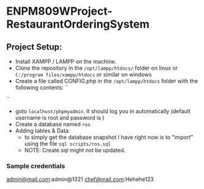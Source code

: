 # ENPM809WProject-RestaurantOrderingSystem

## Project Setup:

- Install XAMPP / LAMPP on the machine.
- Clone the repository in the ```/opt/lampp/htdocs/``` folder on linux or 
```C:/program files/xampp/htdocs``` or similar on windows
- Create a file called CONFIG.php in the ```/opt/lampp/htdocs``` folder with the following contents:
``
<?php

	$servername = "localhost";
	$username = "root";
	$password = "";
	$dbname = "ros";

?>
``
- goto ```localhost/phpmyadmin```. It should log you in automatically (default username is root and password is <empty>)
- Create a database named ```ros```
- Adding tables & Data:
    - to simply get the database snapshot I have right now is to "import" using the file ```sql scripts/ros.sql```
    - NOTE: Create.sql might not be updated.

### Sample credentials 
admin@mail.com:admin@1321
chef@mail.com:Hehehe123
